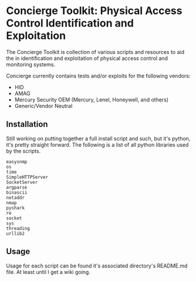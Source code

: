 # Concierge Toolkit: Physical Access Control Identification and Exploitation  
The Concierge Toolkit is collection of various scripts and resources to aid the in identification and exploitation of physical access control and monitoring systems.  
  
Concierge currently contains tests and/or exploits for the following vendors:
* HID  
* AMAG  
* Mercury Security OEM (Mercury, Lenel, Honeywell, and others)  
* Generic/Vendor Neutral  
  
## Installation  
Still working on putting together a full install script and such, but it's python, it's pretty straight forward. The following is a list of all python libraries used by the scripts.  
  
```
easysnmp
os
time
SimpleHTTPServer
SocketServer
argparse
binascii
netaddr
nmap
pyshark
re
socket
sys
threading
urllib2
```  
  
## Usage  
Usage for each script can be found it's associated directory's README.md file. At least until I get a wiki going.  
